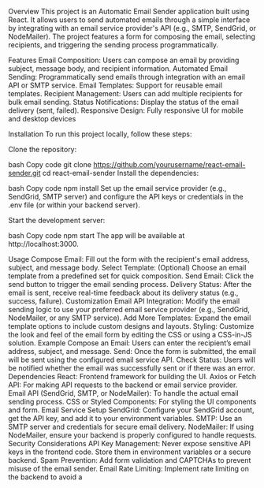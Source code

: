 Overview
This project is an Automatic Email Sender application built using React. It allows users to send automated emails through a simple interface by integrating with an email service provider's API (e.g., SMTP, SendGrid, or NodeMailer). The project features a form for composing the email, selecting recipients, and triggering the sending process programmatically.

Features
Email Composition: Users can compose an email by providing subject, message body, and recipient information.
Automated Email Sending: Programmatically send emails through integration with an email API or SMTP service.
Email Templates: Support for reusable email templates.
Recipient Management: Users can add multiple recipients for bulk email sending.
Status Notifications: Display the status of the email delivery (sent, failed).
Responsive Design: Fully responsive UI for mobile and desktop devices

Installation
To run this project locally, follow these steps:

Clone the repository:

bash
Copy code
git clone https://github.com/yourusername/react-email-sender.git
cd react-email-sender
Install the dependencies:

bash
Copy code
npm install
Set up the email service provider (e.g., SendGrid, SMTP server) and configure the API keys or credentials in the .env file (or within your backend server).

Start the development server:

bash
Copy code
npm start
The app will be available at http://localhost:3000.

Usage
Compose Email: Fill out the form with the recipient's email address, subject, and message body.
Select Template: (Optional) Choose an email template from a predefined set for quick composition.
Send Email: Click the send button to trigger the email sending process.
Delivery Status: After the email is sent, receive real-time feedback about its delivery status (e.g., success, failure).
Customization
Email API Integration: Modify the email sending logic to use your preferred email service provider (e.g., SendGrid, NodeMailer, or any SMTP service).
Add More Templates: Expand the email template options to include custom designs and layouts.
Styling: Customize the look and feel of the email form by editing the CSS or using a CSS-in-JS solution.
Example
Compose an Email: Users can enter the recipient’s email address, subject, and message.
Send: Once the form is submitted, the email will be sent using the configured email service API.
Check Status: Users will be notified whether the email was successfully sent or if there was an error.
Dependencies
React: Frontend framework for building the UI.
Axios or Fetch API: For making API requests to the backend or email service provider.
Email API (SendGrid, SMTP, or NodeMailer): To handle the actual email sending process.
CSS or Styled Components: For styling the UI components and form.
Email Service Setup
SendGrid: Configure your SendGrid account, get the API key, and add it to your environment variables.
SMTP: Use an SMTP server and credentials for secure email delivery.
NodeMailer: If using NodeMailer, ensure your backend is properly configured to handle requests.
Security Considerations
API Key Management: Never expose sensitive API keys in the frontend code. Store them in environment variables or a secure backend.
Spam Prevention: Add form validation and CAPTCHAs to prevent misuse of the email sender.
Email Rate Limiting: Implement rate limiting on the backend to avoid a
